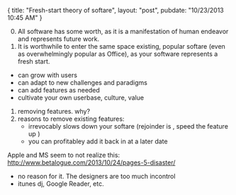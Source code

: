 {
   title: "Fresh-start theory of softare",
   layout: "post",
   pubdate: "10/23/2013 10:45 AM"
}

0. All software has some worth, as it is a manifestation of human endeavor and represents future work.
1. It is worthwhile to enter the same space existing, popular softare (even as overwhelmingly popular as Office), as your software represents a fresh start.
  - can grow with users
  - can adapt to new challenges and paradigms
  - can add features as needed
  - cultivate your own userbase, culture, value

1. removing features.  why?
2. reasons to remove existing features:
   - irrevocably slows down your softare (rejoinder is , speed the feature up )
   - you can profitabley add it back in at a later date
   
   
Apple and MS seem to not realize this:
http://www.betalogue.com/2013/10/24/pages-5-disaster/
  - no reason for it. The designers are too much incontrol
  - itunes dj, Google Reader, etc.
  

  
 
